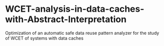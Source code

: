 # WCET-analysis-in-data-caches-with-Abstract-Interpretation
Optimization of an automatic safe data reuse pattern analyzer for the study of WCET of systems with data caches
